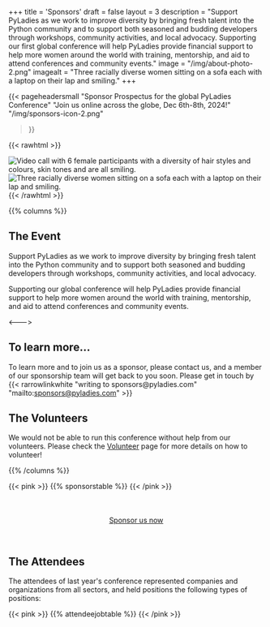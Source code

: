 +++
title = 'Sponsors'
draft = false
layout = 3
description = "Support PyLadies as we work to improve diversity by bringing fresh talent into the Python community and to support both seasoned and budding developers through workshops, community activities, and local advocacy. Supporting our first global conference will help PyLadies provide financial support to help more women around the world with training, mentorship, and aid to attend conferences and community events."
image = "/img/about-photo-2.png" 
imagealt = "Three racially diverse women sitting on a sofa each with a laptop on their lap and smiling."
+++

{{< pageheadersmall
  "Sponsor Prospectus for the global PyLadies Conference"
  "Join us online across the globe, Dec 6th-8th, 2024!"
  "/img/sponsors-icon-2.png"
  >}}

{{< rawhtml >}}
<div class="d-md-flex flex-md-equal w-100">
  <div class="bg-white overflow-hidden">
    <img class="w-100" src="/img/about-photo-1.png" alt="Video call with 6 female participants with
    a diversity of hair styles and colours, skin tones and are all smiling."/>
  </div>
  <div class="bg-white overflow-hidden">
    <img class="w-100" src="/img/about-photo-2.png" alt="Three racially diverse women sitting on a sofa each with a
    laptop on their lap and smiling." />
  </div>
</div>
{{< /rawhtml >}}

{{% columns %}}

## The Event

Support PyLadies as we work to improve diversity by bringing fresh talent into
the Python community and to support both seasoned and budding developers
through workshops, community activities, and local advocacy.

Supporting our global conference will help PyLadies provide financial
support to help more women around the world with training, mentorship, and aid
to attend conferences and community events.

<--->

## To learn more...

To learn more and to join us as a sponsor, please contact us, and a member of our
sponsorship team will get back to you soon.
Please get in touch by {{< rarrowlinkwhite "writing to sponsors\@pyladies.com" "mailto:sponsors@pyladies.com" >}}

## The Volunteers

We would not be able to run this conference without help from our volunteers.
Please check the <a href="/volunteer" class="alt-link">Volunteer</a> page for
more details on how to volunteer!

{{% /columns %}}

{{< pink >}}
{{% sponsorstable %}}
{{< /pink >}}

<p style="text-align: center; margin-top: 50px;">
<a style="width: 20rem;" class="btn btn-pink" href="mailto:sponsors@pyladies.com">Sponsor us now</a>
</p>

&nbsp;

## The Attendees

The attendees of last year's conference represented companies and organizations
from all sectors, and held positions the following types of positions:

{{< pink >}}
{{% attendeejobtable %}}
{{< /pink >}}
